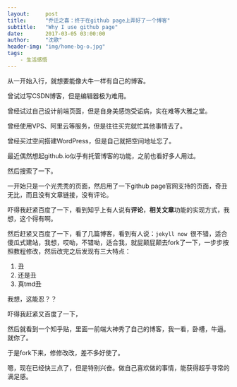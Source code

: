 ```yaml
---
layout:     post
title:      "乔迁之喜：终于在github page上弄好了一个博客"
subtitle:   "Why I use github page"
date:       2017-03-05 03:00:00
author:     "沈歌"
header-img: "img/home-bg-o.jpg"
tags:
    - 生活感悟
---
```

  
  
  
从一开始入行，就想要能像大牛一样有自己的博客。

曾试过写CSDN博客，但是编辑器极为难用。

曾经试过自己设计前端页面，但是自身美感饱受诟病，实在难等大雅之堂。

曾经使用VPS、阿里云等服务，但是往往买完就忙其他事情去了。

曾经买过空间搭建WordPress，但是自己就把空间地址忘了。

最近偶然想起github.io似乎有托管博客的功能，之前也看好多人用过。

然后搜索了一下。

一开始只是一个光秃秃的页面，然后用了一下github page官网支持的页面，奇丑无比，而且没有文章链接，没有评论。

吓得我赶紧百度了一下，看到知乎上有人说有**评论**，**相关文章**功能的实现方式，我想，这个得有啊。

然后赶紧又百度了一下，看了几篇博客，看到有人说：`jekyll now `很不错，适合傻瓜式建站，我想，哎呦，不错呦，适合我，就屁颠屁颠去fork了一下，一步步按照教程修改，然后改完之后发现有三大特点：

1. 丑
2. 还是丑
3. 真tmd丑

我想，这能忍？？

吓得我赶紧又百度了一下，

然后就看到一个知乎贴，里面一前端大神秀了自己的博客，我一看，卧槽，牛逼。就你了。

于是fork下来，修修改改，差不多好使了。

嗯，现在已经快三点了，但是特别兴奋。做自己喜欢做的事情，能获得超乎寻常的满足感。


          
            


